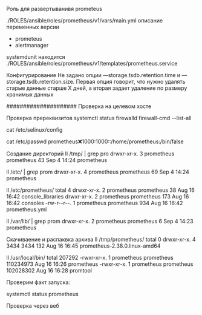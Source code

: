 Роль для развертыванивя prometeus

./ROLES/ansible/roles/prometheus/v1/vars/main.yml
описание переменных 
версии 
  - prometeus
  - alertmanager

systemdunit находится 
./ROLES/ansible/roles/prometheus/v1/templates/prometheus.service

Конфигурирование 
Не задано
опции —storage.tsdb.retention.time и —storage.tsdb.retention.size. 
Первая опция говорит, что нужно удалять старые данные старше Х дней, а вторая задает удаление по размеру хранимых данных


#####################
Проверка на целевом хосте 

Проверка пререквизитов 
systemctl status firewalld
firewall-cmd --list-all

cat /etc/selinux/config

cat /etc/passwd
prometheus:x:1000:1000::/home/prometheus:/bin/false

Создание директорий
ll /tmp/ | grep pro
drwxr-xr-x. 3 prometheus prometheus  43 Sep  4 14:24 prometheus

ll /etc/ | grep prom
drwxr-xr-x.  4 prometheus prometheus     69 Sep  4 14:24 prometheus  

ll /etc/prometheus/
total 4
drwxr-xr-x. 2 prometheus prometheus  38 Aug 16 16:42 console_libraries
drwxr-xr-x. 2 prometheus prometheus 173 Aug 16 16:42 consoles
-rw-r--r--. 1 prometheus prometheus 934 Aug 16 16:42 prometheus.yml

ll /var/lib/ | grep prom
drwxr-xr-x. 2 prometheus prometheus    6 Sep  4 14:23 prometheus

Скачиваение и распаквка архива 
 ll /tmp/prometheus/
total 0
drwxr-xr-x. 4 3434 3434 132 Aug 16 16:45 prometheus-2.38.0.linux-amd64

ll /usr/local/bin/
total 207292
-rwxr-xr-x. 1 prometheus prometheus 110234973 Aug 16 16:26 prometheus
-rwxr-xr-x. 1 prometheus prometheus 102028302 Aug 16 16:28 promtool




Проверим факт запуска:

systemctl status prometheus


Проверка через веб

